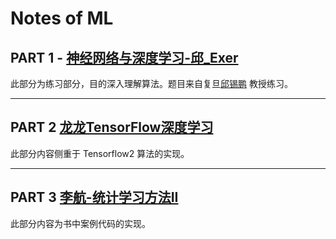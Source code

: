 # Notes of ML

## PART 1 - [神经网络与深度学习-邱_Exer](https://github.com/jejune5/ML-NOTE/tree/master/%E7%A5%9E%E7%BB%8F%E7%BD%91%E7%BB%9C%E4%B8%8E%E6%B7%B1%E5%BA%A6%E5%AD%A6%E4%B9%A0-%E9%82%B1_Exer) 

此部分为练习部分，目的深入理解算法。题目来自复旦[邱锡鹏](https://xpqiu.github.io/) 教授练习。

------

## PART 2 [龙龙TensorFlow深度学习](https://github.com/dragen1860/Deep-Learning-with-TensorFlow-book)

此部分内容侧重于 Tensorflow2 算法的实现。

------

## PART 3 [李航-统计学习方法II](https://github.com/fengdu78/lihang-code)

此部分内容为书中案例代码的实现。

